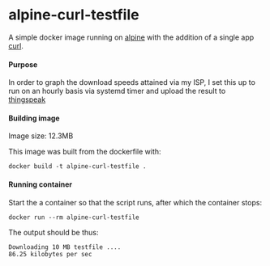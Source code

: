 # alpine-curl-testfile
A simple docker image running on [alpine](http://www.alpinelinux.org/) with the addition of a single app [curl](http://curl.haxx.se/).

#### Purpose
In order to graph the download speeds attained via my ISP, I set this up to run on an hourly basis via systemd timer and upload the result to [thingspeak](http://api.thingspeak.com/channels/10117/charts/4?width=450&height=260&results=100&dynamic=true&type=spline&yaxis=KB%2Fsec&title=Received%20Throughput%20-%20kilobytes%20per%20sec)

#### Building image
Image size: 12.3MB

This image was built from the dockerfile with:
```
docker build -t alpine-curl-testfile .
```

#### Running container
Start the a container so that the script runs, after which the container stops:
```
docker run --rm alpine-curl-testfile
```
The output should be thus:
```
Downloading 10 MB testfile ....
86.25 kilobytes per sec
```
